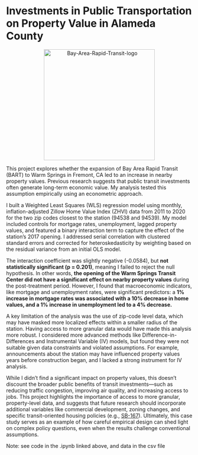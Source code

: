 # Investments in Public Transportation on Property Value in Alameda County  
<p align="center">
  <img src="https://github.com/user-attachments/assets/c500a672-8b94-4ace-b865-cd36575424c8" alt="Bay-Area-Rapid-Transit-logo" width="300"/>
</p>
This project explores whether the expansion of Bay Area Rapid Transit (BART) to Warm Springs in Fremont, CA led to an increase in nearby property values. Previous research suggests that public transit investments often generate long-term economic value. My analysis tested this assumption empirically using an econometric approach. 

I built a Weighted Least Squares (WLS) regression model using monthly, inflation-adjusted Zillow Home Value Index (ZHVI) data from 2011 to 2020 for the two zip codes closest to the station (94538 and 94539). My model included controls for mortgage rates, unemployment, lagged property values, and featured a binary interaction term to capture the effect of the station’s 2017 opening. I addressed serial correlation with clustered standard errors and corrected for heteroskedasticity by weighting based on the residual variance from an initial OLS model.

The interaction coefficient was slightly negative (-0.0584), but **not statistically significant (p = 0.201)**, meaning I failed to reject the null hypothesis. In other words, **the opening of the Warm Springs Transit Center did not have a significant effect on nearby property values** during the post-treatment period. However, I found that macroeconomic indicators, like mortgage and unemployment rates, were significant predictors: a **1% increase in mortgage rates was associated with a 10% decrease in home values, and a 1% increase in unemployment led to a 4% decrease.** 

A key limitation of the analysis was the use of zip-code level data, which may have masked more localized effects within a smaller radius of the station. Having access to more granular data would have made this analysis more robust. I considered more advanced methods like Difference-in-Differences and Instrumental Variable (IV) models, but found they were not suitable given data constraints and violated assumptions. For example, announcements about the station may have influenced property values years before construction began, and I lacked a strong instrument for IV analysis.

While I didn’t find a significant impact on property values, this doesn’t discount the broader public benefits of transit investments—such as reducing traffic congestion, improving air quality, and increasing access to jobs. This project highlights the importance of access to more granular, property-level data, and suggests that future research should incorporate additional variables like commercial development, zoning changes, and specific transit-oriented housing policies (e.g., [SB-167](https://leginfo.legislature.ca.gov/faces/billNavClient.xhtml?bill_id=201720180SB167)). Ultimately, this case study serves as an example of how careful empirical design can shed light on complex policy questions, even when the results challenge conventional assumptions.







Note: see code in the .ipynb linked above, and data in the csv file
